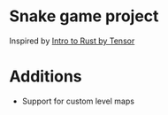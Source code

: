 Snake game project
==================

Inspired by [Intro to Rust by Tensor](https://www.youtube.com/watch?v=DnT_7M7L7vo&list=PLJbE2Yu2zumDF6BX6_RdPisRVHgzV02NW&index=8)

Additions
=========
- Support for custom level maps

